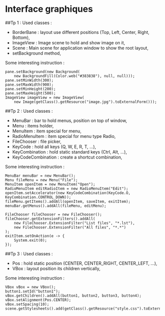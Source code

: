 # Interface graphiques

##Tp 1 :
Used classes : 
* BorderBane : layout use different positions (Top, Left, Center, Right, Bottom),
* ImageView : Image scene to hold and show image on it,
* Scene : Main scene for application window to show the root layout,
* setBackground method,

Some interesting instruction :
```$xslt
pane.setBackground(new Background(
    new BackgroundFill(Color.web("#383838"), null, null)));
pane.setMinWidth(300);
pane.setMaxWidth(900);
pane.setMinHeight(200);
pane.setMaxHeight(500);
ImageView imageView = new ImageView(
    new Image(getClass().getResource("image.jpg").toExternalForm()));
```

##Tp 2 :
Used classes :
* MenuBar : bar to hold menus, position on top of window,
* Menu : items holder,
* MenuItem : item special for menu,
* RadioMenuItem : item special for menu type Radio,
* FileChooser : file picker,
* KeyCode : hold all keys (Q, W, E, R, T, ...),
* KeyCombination : hold static standard keys (Ctrl, Alt, ...),
* KeyCodeCombination : create a shortcut combination,

Some interesting instruction :
```$xslt
MenuBar menuBar = new MenuBar();
Menu fileMenu = new Menu("File");
MenuItem openItem = new MenuItem("Open"); 
RadioMenuItem editRadioItem = new RadioMenuItem("Edit");  
openItem.setAccelerator(new KeyCodeCombination(KeyCode.O, KeyCombination.CONTROL_DOWN)); 
fileMenu.getItems().addAll(openItem, saveItem, exitItem);
menuBar.getMenus().addAll(fileMenu, editMenu);

FileChooser fileChooser = new FileChooser();
fileChooser.getExtensionFilters().addAll(
    new FileChooser.ExtensionFilter("List files", "*.lst"),
    new FileChooser.ExtensionFilter("All files", "*.*")
);
exitItem.setOnAction(e -> {
    System.exit(0);
});
```

##Tp 3 :
Used classes :
* Pos : hold static position (CENTER, CENTER_RIGHT, CENTER_LEFT, ...),
* VBox : layout position its children vertically,

Some interesting instruction :
```$xslt
VBox vBox = new VBox();
button1.setId("button1");
vBox.getChildren().addAll(button1, button2, button3, button4);
vBox.setAlignment(Pos.CENTER);
vBox.setSpacing(10);
scene.getStylesheets().add(getClass().getResource("style.css").toExternalForm());
```







